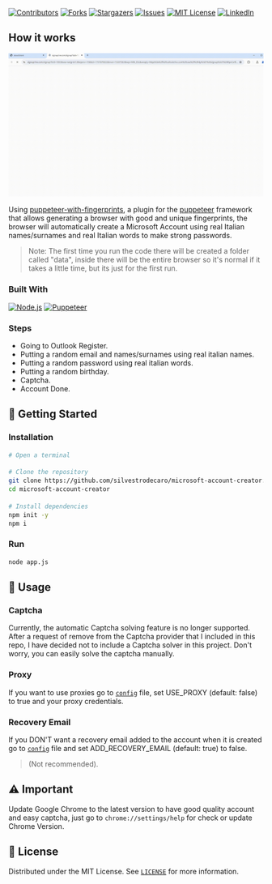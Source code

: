 [![Contributors][contributors-shield]][contributors-url]
[![Forks][forks-shield]][forks-url]
[![Stargazers][stars-shield]][stars-url]
[![Issues][issues-shield]][issues-url]
[![MIT License][license-shield]][license-url]
[![LinkedIn][linkedin-shield]][linkedin-url]

## How it works

![Example Screenshot][example-screenshot]

Using [puppeteer-with-fingerprints](https://github.com/CheshireCaat/puppeteer-with-fingerprints), a plugin for the [puppeteer](https://github.com/puppeteer/puppeteer) framework that allows generating a browser with good and unique fingerprints, the browser will automatically create a Microsoft Account using real Italian names/surnames and real Italian words to make strong passwords. 
> Note: The first time you run the code there will be created a folder called "data", inside there will be the entire browser so it's normal if it takes a little time, but its just for the first run.



### Built With
[![Node.js][Node.js-badge]][Node.js-url]
[![Puppeteer][Puppeteer-badge]][Puppeteer-url]



### Steps

- Going to Outlook Register.
- Putting a random email and names/surnames using real italian names.
- Putting a random password using real italian words.
- Putting a random birthday.
- Captcha.
- Account Done.



## 🚀 Getting Started



### Installation

```sh
# Open a terminal

# Clone the repository
git clone https://github.com/silvestrodecaro/microsoft-account-creator.git
cd microsoft-account-creator

# Install dependencies
npm init -y
npm i
```



### Run

```sh
node app.js
```



## 🔧 Usage



### Captcha

Currently, the automatic Captcha solving feature is no longer supported. After a request of remove from the Captcha provider that I included in this repo, I have decided not to include a Captcha solver in this project. Don't worry, you can easily solve the captcha manually.


### Proxy

If you want to use proxies go to [`config`](config.js?plain=3) file, set USE_PROXY (default: false) to true and your proxy credentials.


### Recovery Email

If you DON'T want a recovery email added to the account when it is created go to [`config`](config.js?plain=2) file and set ADD_RECOVERY_EMAIL (default: true) to false.
> (Not recommended).



## ⚠️ Important

Update Google Chrome to the latest version to have good quality account and easy captcha, just go to `chrome://settings/help` for check or update Chrome Version.



## 📃 License

Distributed under the MIT License. See [`LICENSE`](LICENSE) for more information.



[contributors-shield]: https://img.shields.io/github/contributors/silvestrodecaro/microsoft-account-creator.svg?style=for-the-badge
[contributors-url]: https://github.com/silvestrodecaro/microsoft-account-creator/graphs/contributors
[forks-shield]: https://img.shields.io/github/forks/silvestrodecaro/microsoft-account-creator.svg?style=for-the-badge
[forks-url]: https://github.com/silvestrodecaro/microsoft-account-creator/network/members
[stars-shield]: https://img.shields.io/github/stars/silvestrodecaro/microsoft-account-creator?style=for-the-badge
[stars-url]: https://github.com/silvestrodecaro/microsoft-account-creator/stargazers
[issues-shield]: https://img.shields.io/github/issues/silvestrodecaro/microsoft-account-creator.svg?style=for-the-badge
[issues-url]: https://github.com/silvestrodecaro/microsoft-account-creator/issues
[license-shield]: https://img.shields.io/github/license/silvestrodecaro/microsoft-account-creator.svg?style=for-the-badge
[license-url]: https://github.com/silvestrodecaro/microsoft-account-creator/blob/master/LICENSE
[linkedin-shield]: https://img.shields.io/badge/-LinkedIn-black.svg?style=for-the-badge&logo=linkedin&colorB=555
[linkedin-url]: https://www.linkedin.com/in/silvestro-decaro
[Puppeteer-badge]: https://img.shields.io/badge/Puppeteer-40B5A4?logo=puppeteer&logoColor=fff&style=for-the-badge
[Puppeteer-url]: https://github.com/puppeteer/puppeteer
[Node.js-badge]: https://img.shields.io/badge/Node.js-5FA04E?logo=nodedotjs&logoColor=fff&style=for-the-badge
[Node.js-url]: https://nodejs.org
[example-screenshot]: /assets/example.gif